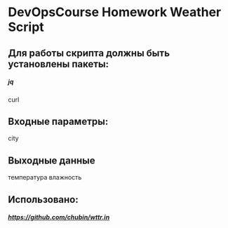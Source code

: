 # DevOpsCourse Homework Weather Script

## Для работы скрипта должны быть установлены пакеты: 
##### jq
curl

## Входные параметры:
city
## Выходные данные
температура влажность

## Использовано:
##### https://github.com/chubin/wttr.in

